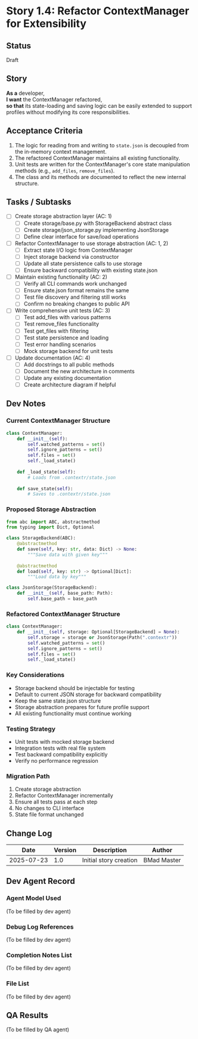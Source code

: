 # Story 1.4: Refactor ContextManager for Extensibility

## Status
Draft

## Story
**As a** developer,  
**I want** the ContextManager refactored,  
**so that** its state-loading and saving logic can be easily extended to support profiles without modifying its core responsibilities.

## Acceptance Criteria
1. The logic for reading from and writing to `state.json` is decoupled from the in-memory context management.
2. The refactored ContextManager maintains all existing functionality.
3. Unit tests are written for the ContextManager's core state manipulation methods (e.g., `add_files`, `remove_files`).
4. The class and its methods are documented to reflect the new internal structure.

## Tasks / Subtasks
- [ ] Create storage abstraction layer (AC: 1)
  - [ ] Create storage/base.py with StorageBackend abstract class
  - [ ] Create storage/json_storage.py implementing JsonStorage
  - [ ] Define clear interface for save/load operations
- [ ] Refactor ContextManager to use storage abstraction (AC: 1, 2)
  - [ ] Extract state I/O logic from ContextManager
  - [ ] Inject storage backend via constructor
  - [ ] Update all state persistence calls to use storage
  - [ ] Ensure backward compatibility with existing state.json
- [ ] Maintain existing functionality (AC: 2)
  - [ ] Verify all CLI commands work unchanged
  - [ ] Ensure state.json format remains the same
  - [ ] Test file discovery and filtering still works
  - [ ] Confirm no breaking changes to public API
- [ ] Write comprehensive unit tests (AC: 3)
  - [ ] Test add_files with various patterns
  - [ ] Test remove_files functionality
  - [ ] Test get_files with filtering
  - [ ] Test state persistence and loading
  - [ ] Test error handling scenarios
  - [ ] Mock storage backend for unit tests
- [ ] Update documentation (AC: 4)
  - [ ] Add docstrings to all public methods
  - [ ] Document the new architecture in comments
  - [ ] Update any existing documentation
  - [ ] Create architecture diagram if helpful

## Dev Notes

### Current ContextManager Structure
```python
class ContextManager:
    def __init__(self):
        self.watched_patterns = set()
        self.ignore_patterns = set()
        self.files = set()
        self._load_state()
    
    def _load_state(self):
        # Loads from .contextr/state.json
    
    def save_state(self):
        # Saves to .contextr/state.json
```

### Proposed Storage Abstraction
```python
from abc import ABC, abstractmethod
from typing import Dict, Optional

class StorageBackend(ABC):
    @abstractmethod
    def save(self, key: str, data: Dict) -> None:
        """Save data with given key"""
        
    @abstractmethod
    def load(self, key: str) -> Optional[Dict]:
        """Load data by key"""

class JsonStorage(StorageBackend):
    def __init__(self, base_path: Path):
        self.base_path = base_path
```

### Refactored ContextManager Structure
```python
class ContextManager:
    def __init__(self, storage: Optional[StorageBackend] = None):
        self.storage = storage or JsonStorage(Path(".contextr"))
        self.watched_patterns = set()
        self.ignore_patterns = set()
        self.files = set()
        self._load_state()
```

### Key Considerations
- Storage backend should be injectable for testing
- Default to current JSON storage for backward compatibility
- Keep the same state.json structure
- Storage abstraction prepares for future profile support
- All existing functionality must continue working

### Testing Strategy
- Unit tests with mocked storage backend
- Integration tests with real file system
- Test backward compatibility explicitly
- Verify no performance regression

### Migration Path
1. Create storage abstraction
2. Refactor ContextManager incrementally
3. Ensure all tests pass at each step
4. No changes to CLI interface
5. State file format unchanged

## Change Log
| Date | Version | Description | Author |
|------|---------|-------------|--------|
| 2025-07-23 | 1.0 | Initial story creation | BMad Master |

## Dev Agent Record
### Agent Model Used
(To be filled by dev agent)

### Debug Log References
(To be filled by dev agent)

### Completion Notes List
(To be filled by dev agent)

### File List
(To be filled by dev agent)

## QA Results
(To be filled by QA agent)